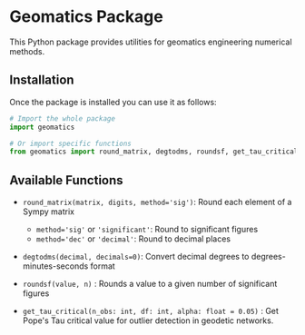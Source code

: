 # Geomatics Package

This Python package provides utilities for geomatics engineering numerical methods.

## Installation

Once the package is installed you can use it as follows:

```python
# Import the whole package
import geomatics

# Or import specific functions
from geomatics import round_matrix, degtodms, roundsf, get_tau_critical
```

## Available Functions

- `round_matrix(matrix, digits, method='sig')`: Round each element of a Sympy matrix
  - `method='sig'` or `'significant'`: Round to significant figures
  - `method='dec'` or `'decimal'`: Round to decimal places

- `degtodms(decimal, decimals=0)`: Convert decimal degrees to degrees-minutes-seconds format

- `roundsf(value, n)` : Rounds a value to a given number of significant figures

- `get_tau_critical(n_obs: int, df: int, alpha: float = 0.05)` : Get Pope's Tau critical value for outlier detection in geodetic networks.
